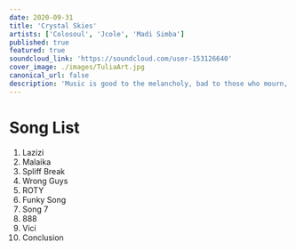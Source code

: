 ```yaml
---
date: 2020-09-31
title: 'Crystal Skies'
artists: ['Colosoul', 'Jcole', 'Madi Simba']
published: true
featured: true
soundcloud_link: 'https://soundcloud.com/user-153126640'
cover_image: ./images/TuliaArt.jpg
canonical_url: false
description: 'Music is good to the melancholy, bad to those who mourn, and neither good nor bad to the deaf.'
---
```


# Song List

1. Lazizi
2. Malaika
3. Spliff Break
4. Wrong Guys
5. ROTY
6. Funky Song
7. Song 7
8. 888
9. Vici
10. Conclusion
